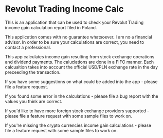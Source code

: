 # Revolut Trading Income Calc
This is an application that can be used to check your Revolut Trading income gain calculation report filed in Poland.

This application comes with no guarantee whatsoever. I am no a financial advisor. In order to be sure your calculations are correct, you need to contact a professional.

This app calculates income gain resulting from stock exchange operations and dividend payments. The caluclations are done in a FIFO manner. Each calcualtion takes into account the official USD/PLN exchange rate in the day preceeding the transaction. 

If you have some suggestions on what could be added into the app - please file a feature request. 

If you found some error in the calculations - please file a bug report with the values you think are correct. 

If you'd like to have more foreign stock exchange providers supported - please file a feature request with some sample files to work on.

If you're missing the crypto currencies income gain calculations - please file a feature request with some sample files to work on.
